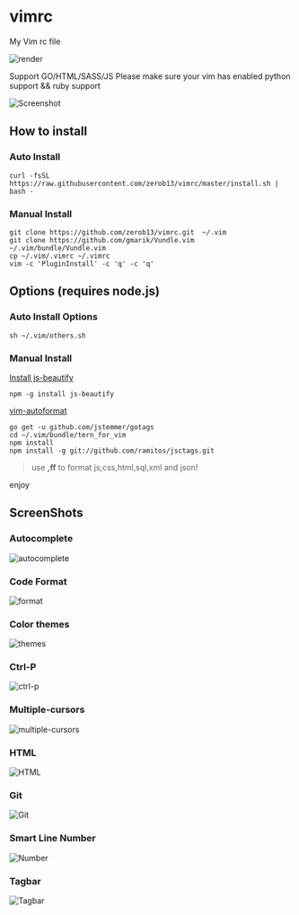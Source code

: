 # vimrc

My Vim rc file

![render](https://raw.githubusercontent.com/zerob13/vimrc/master/screenshots/render.png)

Support GO/HTML/SASS/JS
Please make sure your vim has enabled python support && ruby support

![Screenshot](https://raw.githubusercontent.com/zerob13/vimrc/master/screenshots/config.png)

## How to install

### Auto Install

```shell
curl -fsSL https://raw.githubusercontent.com/zerob13/vimrc/master/install.sh | bash -
```


### Manual Install

```shell
git clone https://github.com/zerob13/vimrc.git  ~/.vim
git clone https://github.com/gmarik/Vundle.vim ~/.vim/bundle/Vundle.vim
cp ~/.vim/.vimrc ~/.vimrc
vim -c 'PluginInstall' -c 'q' -c 'q'
```

## Options (requires node.js)

### Auto Install Options

```shell
sh ~/.vim/others.sh
```

### Manual Install

[Install js-beautify](https://github.com/beautify-web/js-beautify/blob/master/README.md)    
```shell
npm -g install js-beautify
```
[vim-autoformat](https://github.com/Chiel92/vim-autoformat)  

```shell
go get -u github.com/jstemmer/gotags
cd ~/.vim/bundle/tern_for_vim
npm install
npm install -g git://github.com/ramitos/jsctags.git
```

> use __,ff__ to format js,css,html,sql,xml and json!

enjoy

## ScreenShots

### Autocomplete

![autocomplete](https://raw.githubusercontent.com/zerob13/vimrc/master/screenshots/autocomplete.gif)

### Code Format

![format](https://raw.githubusercontent.com/zerob13/vimrc/master/screenshots/autoformat.gif)

### Color themes

![themes](https://raw.githubusercontent.com/zerob13/vimrc/master/screenshots/colortheme.gif)

### Ctrl-P 

![ctrl-p](https://raw.githubusercontent.com/zerob13/vimrc/master/screenshots/ctrl-p.gif)

### Multiple-cursors

![multiple-cursors](https://raw.githubusercontent.com/zerob13/vimrc/master/screenshots/multi-select.gif)

### HTML 

![HTML](https://raw.githubusercontent.com/zerob13/vimrc/master/screenshots/html.gif)

### Git

![Git](https://raw.githubusercontent.com/zerob13/vimrc/master/screenshots/git.gif)

### Smart Line Number

![Number](https://raw.githubusercontent.com/zerob13/vimrc/master/screenshots/number.gif)

### Tagbar

![Tagbar](https://raw.githubusercontent.com/zerob13/vimrc/master/screenshots/tagbar.gif)



